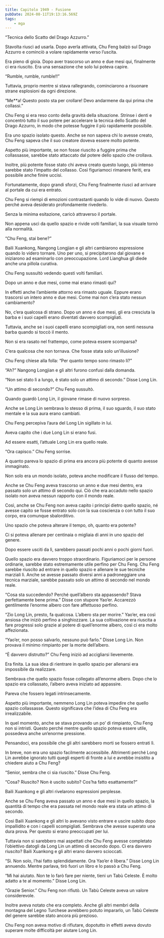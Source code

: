 ```yaml
---
title: Capitolo 1949 - Fusione
pubDate: 2024-08-11T19:13:16.569Z
tags:
    - mga
---
```



“Tecnica dello Scatto del Drago Azzurro.”


Stavolta riuscì ad usarla. Dopo averla attivata, Chu Feng balzò sul Drago Azzurro e cominciò a volare rapidamente verso l’uscita.


Era pieno di gioia. Dopo aver trascorso un anno e due mesi qui, finalmente ci era riuscito. Era una sensazione che solo lui poteva capire.

“Rumble, rumble, rumble!!”


Tuttavia, proprio mentre si stava rallegrando, cominciarono a risuonare strane esplosioni da ogni direzione.


“Me**a! Questo posto sta per crollare! Devo andarmene da qui prima che collassi.”


Chu Feng si era reso conto della gravità della situazione. Strinse i denti e concentrò tutto il suo potere per accelerare la tecnica dello Scatto del Drago Azzurro, in modo che potesse fuggire il più rapidamente possibile.


Era uno spazio isolato questo. Anche se non sapeva chi lo avesse creato, Chu Feng sapeva che il suo creatore doveva essere molto potente.


Aspetto più importante, se non fosse riuscito a fuggire prima che collassasse, sarebbe stato attaccato dal potere dello spazio che crollava.


Inoltre, più potente fosse stato chi aveva creato questo luogo, più intenso sarebbe stato l’impatto del collasso. Così figuriamoci rimanere feriti, era possibile anche finire uccisi.


Fortunatamente, dopo grandi sforzi, Chu Feng finalmente riuscì ad arrivare al portale da cui era entrato.


Chu Feng si riempì di emozioni contrastanti quando lo vide di nuovo. Questo perché aveva desiderato profondamente rivederlo.


Senza la minima esitazione, caricò attraverso il portale.


Non appena uscì da quello spazio e rivide volti familiari, la sua visuale tornò alla normalità.


“Chu Feng, stai bene?”


Baili Xuankong, Nangong Longjian e gli altri cambiarono espressione quando lo videro tornare. Uno per uno, si precipitarono dal giovane e iniziarono ad esaminarlo con preoccupazione. Lord Lianghua gli diede anche una pillola curativa.


Chu Feng sussultò vedendo questi volti familiari.


Dopo un anno e due mesi, come mai erano rimasti qui?


In effetti anche l’ambiente attorno era rimasto uguale. Eppure erano trascorsi un intero anno e due mesi. Come mai non c’era stato nessun cambiamento?


No, c’era qualcosa di strano. Dopo un anno e due mesi, gli era cresciuta la barba e i suoi capelli erano diventati davvero scompigliati.


Tuttavia, anche se i suoi capelli erano scompigliati ora, non sentì nessuna barba quando si toccò il mento.


Non si era rasato nel frattempo, come poteva essere scomparsa?


C’era qualcosa che non tornava. Che fosse stata solo un’illusione?


Chu Feng chiese alla folla: “Per quanto tempo sono rimasto lì?”


“Ah?” Nangong Longjian e gli altri furono confusi dalla domanda.

“Non sei stato lì a lungo, è stato solo un attimo di secondo.” Disse Long Lin.

“Un attimo di secondo?” Chu Feng sussultò.


Quando guardò Long Lin, il giovane rimase di nuovo sorpreso.


Anche se Long Lin sembrava lo stesso di prima, il suo sguardo, il suo stato mentale e la sua aura erano cambiati.


Chu Feng percepiva l’aura del Long Lin sigillato in lui.


Aveva capito che i due Long Lin si erano fusi.


Ad essere esatti, l’attuale Long Lin era quello reale.

“Ora capisco.” Chu Feng sorrise.


A quanto pareva lo spazio di prima era ancora più potente di quanto avesse immaginato.


Non solo era un mondo isolato, poteva anche modificare il flusso del tempo.


Anche se Chu Feng aveva trascorso un anno e due mesi dentro, era passato solo un attimo di secondo qui. Ciò che era accaduto nello spazio isolato non aveva nessun rapporto con il mondo reale.

Così, anche se Chu Feng non aveva capito i princìpi dietro quello spazio, né avesse capito se fosse entrato solo con la sua coscienza o con tutto il suo corpo, era comunque sbalorditivo.


Uno spazio che poteva alterare il tempo, oh, quanto era potente?


Ci si poteva allenare per centinaia o migliaia di anni in uno spazio del genere.

Dopo essere usciti da lì, sarebbero passati pochi anni o pochi giorni fuori.


Quello spazio era davvero troppo straordinario. Figuriamoci per le persone ordinarie, sarebbe stato estremamente utile perfino per Chu Feng. Chu Feng sarebbe riuscito ad entrare in quello spazio e allenare le sue tecniche marziali lì. Anche se avesse passato diversi anni a padroneggiare una tecnica marziale, sarebbe passato solo un attimo di secondo nel mondo reale.

“Cosa sta succedendo? Perché quell’albero sta appassendo? Stava perfettamente bene prima.” Disse con stupore Yao’er. Accarezzò gentilmente l’enorme albero con fare affettuoso perfino.


“Zio Long Lin, presto, fa qualcosa. L’albero sta per morire.” Yao’er, era così ansiosa che iniziò perfino a singhiozzare. La sua coltivazione era riuscita a fare progressi solo grazie al potere di quell’enorme albero, così ci era molto affezionata.


“Yao’er, non posso salvarlo, nessuno può farlo.” Disse Long Lin. Non provava il minimo rimpianto per la morte dell’albero.

“È davvero distrutto?” Chu Feng iniziò ad accigliarsi lievemente.


Era finita. La sua idea di rientrare in quello spazio per allenarsi era impossibile da realizzare.

Sembrava che quello spazio fosse collegato all’enorme albero. Dopo che lo spazio era collassato, l’albero aveva iniziato ad appassire.


Pareva che fossero legati intrinsecamente.


Aspetto più importante, nemmeno Long Lin poteva impedire che quello spazio collassasse. Questo significava che l’idea di Chu Feng era irrealizzabile.


In quel momento, anche se stava provando un po’ di rimpianto, Chu Feng non si intristì. Questo perché mentre quello spazio poteva essere utile, possedeva anche un’enorme pressione.

Pensandoci, era possibile che gli altri sarebbero morti se fossero entrati lì.


In breve, non era uno spazio facilmente accessibile. Altrimenti perché Long Lin avrebbe ignorato tutti quegli esperti di fronte a lui e avrebbe insistito a chiedere aiuto a Chu Feng?

“Senior, sembra che ci sia riuscito.” Disse Chu Feng.

“Cosa? Riuscito? Non è uscito subito? Cos’ha fatto esattamente?”


Baili Xuankong e gli altri rivelarono espressioni perplesse.

Anche se Chu Feng aveva passato un anno e due mesi in quello spazio, la quantità di tempo che era passata nel mondo reale era stata un attimo di secondo.


Così Baili Xuankong e gli altri lo avevano visto entrare e uscire subito dopo impallidito e con i capelli scompigliati. Sembrava che avesse superato una dura prova. Per questo si erano preoccupati per lui.


Tuttavia non si sarebbero mai aspettati che Chu Feng avesse completato l’obiettivo datogli da Long Lin un attimo di secondo dopo. Ci era davvero riuscito? Baili Xuankong e gli altri erano davvero scioccati.

“Sì. Non solo, l’hai fatto splendidamente. Ora Yao’er è libera.” Disse Long Lin annuendo. Mentre parlava, tirò fuori un libro e lo passò a Chu Feng.


“Mi hai aiutato. Non te lo farò fare per niente, tieni un Tabù Celeste. È molto adatto a te al momento.” Disse Long Lin.

“Grazie Senior.” Chu Feng non rifiutò. Un Tabù Celeste aveva un valore considerevole.


Inoltre aveva notato che era completo. Anche gli altri membri della montagna del Legno Turchese avrebbero potuto impararlo, un Tabù Celeste del genere sarebbe stato ancora più prezioso.


Chu Feng non aveva motivo di rifiutare, dopotutto in effetti aveva dovuto superare molte difficoltà per aiutare Long Lin.


